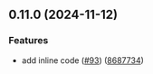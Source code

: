 ## 0.11.0 (2024-11-12)


### Features

* add inline code ([#93](https://github.com/tiavina-mika/mui-tiptap-editor/issues/93)) ([8687734](https://github.com/tiavina-mika/mui-tiptap-editor/commit/86877347fe7051ee3f05ee1191e517c3aae38a1d))

